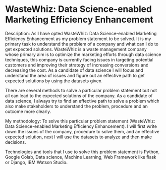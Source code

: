 # WasteWhiz: Data Science-enabled Marketing Efficiency Enhancement

Description: As I have opted WasteWhiz: Data Science-enabled Marketing Efficiency Enhancement as my problem statement to be solved. It is my primary task to understand the problem of a company and what can I do to get expected solutions.
WasteWhiz is a waste management company whose primary aim is to optimize the marketing efforts through data science techniques, this company is currently facing issues in targeting potential customers and improving their strategy of increasing conversions and decreasing the cost. 
As a candidate of data science I will focus and understand the area of issues and figure out an effective path to get expected solutions by using the datasets given. 

There are several methods to solve a particular problem statement but not all can lead to the expected solutions of the company. As a candidate of data science, I always try to find an effective path to solve a problem which also make stakeholders to understand the problem, procedure and an outcome more clearly. 

My methodology: To solve this particular problem statement (WasteWhiz: Data Science-enabled Marketing Efficiency Enhancement). I will first write down the issues of the company, procedure to solve them, and an effective expected solution, next I will use the datasets to analyze and then make decisions. 

Technologies and tools that I use to solve this problem statement is Python, Google Colab, Data science, Machine Learning, Web Framework like flask or Django, IBM Watson Studio.
